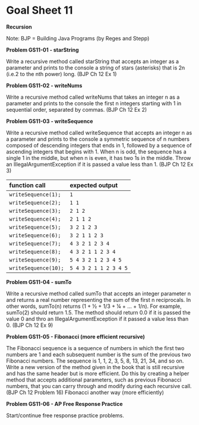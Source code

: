 # Goal Sheet 11

**Recursion**

Note: BJP = Building Java Programs (by Reges and Stepp)

**Problem GS11-01 - starString**

Write a recursive method called starString that accepts an integer as a parameter and prints to the console a string of stars (asterisks) that is 2n (i.e.2 to the nth power) long.  (BJP Ch 12 Ex 1)

**Problem GS11-02 - writeNums**

Write a recursive method called writeNums that takes an integer n as a parameter and prints to the console the first n integers starting with 1 in sequential order, separated by commas.  (BJP Ch 12 Ex 2)

**Problem GS11-03 - writeSequence**

Write a recursive method called writeSequence that accepts an integer n as a parameter and prints to the console a symmetric sequence of n numbers composed of descending integers that ends in 1, followed by a sequence of ascending integers that begins with 1.  When n is odd, the sequence has a single 1 in the middle, but when n is even, it has two 1s in the middle.  Throw an IllegalArgumentException if it is passed a value less than 1.  (BJP Ch 12 Ex 3)

function call | expected output
:-------------|:---------------
`writeSequence(1);` | `1`
`writeSequence(2);` | `1 1`
`writeSequence(3);` | `2 1 2`
`writeSequence(4);` | `2 1 1 2`
`writeSequence(5);` | `3 2 1 2 3`
`writeSequence(6);` | `3 2 1 1 2 3`
`writeSequence(7);` | `4 3 2 1 2 3 4`
`writeSequence(8);` | `4 3 2 1 1 2 3 4`
`writeSequence(9);` | `5 4 3 2 1 2 3 4 5`
`writeSequence(10);` | `5 4 3 2 1 1 2 3 4 5`


**Problem GS11-04 - sumTo**

Write a recursive method called sumTo that accepts an integer parameter n and returns a real number representing the sum of the first n reciprocals.  In other words, sumTo(n) returns (1 + ½ + 1/3 + ¼ + … + 1/n).  For example, sumTo(2) should return 1.5.  The method should return 0.0 if it is passed the value 0 and thro an IllegalArgumentException if it passed a value less than 0.  (BJP Ch 12 Ex 9)

**Problem GS11-05 - Fibonacci (more efficient recursive)**

The Fibonacci sequence is a sequence of numbers in which the first two numbers are 1 and each subsequent number is the sum of the previous two Fibonacci numbers.  The sequence is 1, 1, 2, 3, 5, 8, 13, 21, 34, and so on.  Write a new version of the method given in the book that is still recursive and has the same header but is more efficient.  Do this by creating a helper method that accepts additional parameters, such as previous Fibonacci numbers, that you can carry through and modify during each recursive call.  (BJP Ch 12 Problem 16) Fibonacci another way (more efficiently)

**Problem GS11-06 - AP Free Response Practice**

Start/continue free response practice problems.
